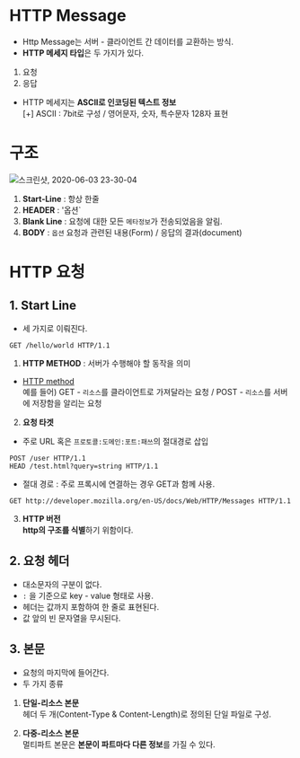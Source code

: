 # HTTP Message  

* Http Message는 서버 - 클라이언트 간 데이터를 교환하는 방식.  
* **HTTP 메세지 타입**은 두 가지가 있다.  
1. 요청  
2. 응답  

* HTTP 메세지는 **ASCII로 인코딩된 텍스트 정보**  
[+] ASCII : 7bit로 구성 / 영어문자, 숫자, 특수문자 128자 표현  

# 구조  
![스크린샷, 2020-06-03 23-30-04](https://user-images.githubusercontent.com/62331555/83649465-2fbff780-a5f2-11ea-8a1e-d89f4b3e8701.png)  

1. **Start-Line** : 항상 한줄  
2. **HEADER** : '옵션`  
3. **Blank Line** : 요청에 대한 모든 `메타정보`가 전송되었음을 알림.  
4. **BODY** : `옵션` 요청과 관련된 내용(Form) / 응답의 결과(document)  



# HTTP 요청  

## 1. Start Line  
* 세 가지로 이뤄진다.  
```
GET /hello/world HTTP/1.1
```

1. **HTTP METHOD** : 서버가 수행해야 할 동작을 의미  
* [HTTP method](https://github.com/horoyoiiv/HTTP/blob/master/docs/http_method.md)  
예를 들어) GET - `리소스`를 클라이언트로 가져달라는 요청 / POST - `리소스`를 서버에 저장함을 알리는 요청  

  
2. **요청 타겟**  
* 주로 URL 혹은 `프로토콜:도메인:포트:패쓰`의 절대경로 삽입  
```
POST /user HTTP/1.1
HEAD /test.html?query=string HTTP/1.1
```

* 절대 경로 : 주로 프록시에 연결하는 경우 GET과 함께 사용.  
```
GET http://developer.mozilla.org/en-US/docs/Web/HTTP/Messages HTTP/1.1
```


3. **HTTP 버전**  
**http의 구조를 식별**하기 위함이다.  

## 2. 요청 헤더  
* 대소문자의 구분이 없다.  
* `:` 을 기준으로 key - value 형태로 사용.  
* 헤더는 값까지 포함하여 한 줄로 표현된다.  
* 값 앞의 빈 문자열을 무시된다.  

## 3. 본문  
* 요청의 마지막에 들어간다.  
* 두 가지 종류  

1. **단일-리소스 본문**  
헤더 두 개(Content-Type & Content-Length)로 정의된 단일 파일로 구성.  

2. **다중-리소스 본문**  
멀티파트 본문은 **본문이 파트마다 다른 정보**를 가질 수 있다.  
